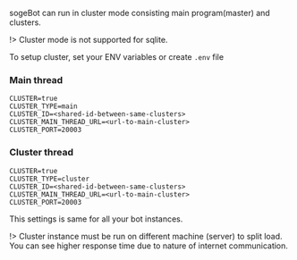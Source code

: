 sogeBot can run in cluster mode consisting main program(master) and clusters.

!> Cluster mode is not supported for sqlite.

To setup cluster, set your ENV variables or create `.env` file


### Main thread

```env
CLUSTER=true
CLUSTER_TYPE=main
CLUSTER_ID=<shared-id-between-same-clusters>
CLUSTER_MAIN_THREAD_URL=<url-to-main-cluster>
CLUSTER_PORT=20003
```

### Cluster thread

```env
CLUSTER=true
CLUSTER_TYPE=cluster
CLUSTER_ID=<shared-id-between-same-clusters>
CLUSTER_MAIN_THREAD_URL=<url-to-main-cluster>
CLUSTER_PORT=20003
```

This settings is same for all your bot instances.

!> Cluster instance must be run on different machine (server) to split load.
   You can see higher response time due to nature of internet communication.
